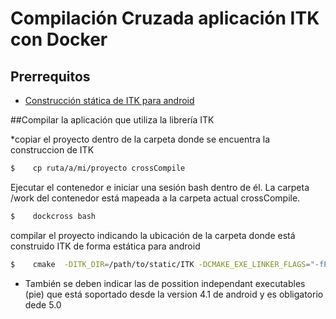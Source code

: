 # Compilación Cruzada aplicación ITK con Docker

## Prerrequitos
 * [Construcción stática de ITK para android](https://github.com/DAD-Grid/Tutorials/tree/master/Compilaci%C3%B3n%20ITK)




##Compilar la aplicación que utiliza la librería ITK

 *copiar el proyecto dentro de la carpeta donde se encuentra la construccion de ITK
```sh
$    cp ruta/a/mi/proyecto crossCompile
```

Ejecutar el contenedor e iniciar una sesión bash dentro de él. La carpeta /work del contenedor está mapeada a la carpeta actual crossCompile.

```sh
$    dockcross bash
```

compilar el proyecto indicando la ubicación de la carpeta donde está construido ITK de forma estática para android


```sh
$    cmake  -DITK_DIR=/path/to/static/ITK -DCMAKE_EXE_LINKER_FLAGS="-fPIE -pie"
```
* También se deben indicar las de possition independant executables (pie) que está soportado desde la version 4.1 de android y es obligatorio dede 5.0

